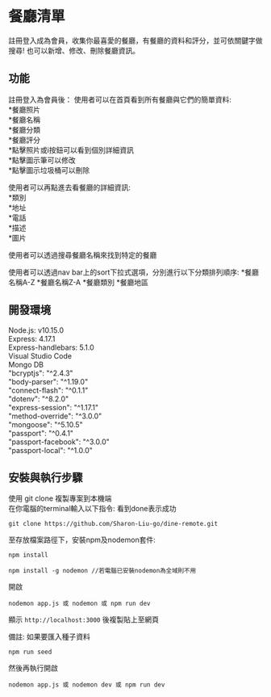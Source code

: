 # 餐廳清單
註冊登入成為會員，收集你最喜愛的餐廳，有餐廳的資料和評分，並可依關鍵字做搜尋! 也可以新增、修改、刪除餐廳資訊。

## 功能
註冊登入為會員後：
使用者可以在首頁看到所有餐廳與它們的簡單資料:<br />
*餐廳照片<br />
*餐廳名稱<br />
*餐廳分類<br />
*餐廳評分<br />
*點擊照片或i按鈕可以看到個別詳細資訊<br />
*點擊圖示筆可以修改<br />
*點擊圖示垃圾桶可以刪除<br />

使用者可以再點進去看餐廳的詳細資訊:<br />
*類別<br />
*地址<br />
*電話<br />
*描述<br />
*圖片<br />

使用者可以透過搜尋餐廳名稱來找到特定的餐廳

使用者可以透過nav bar上的sort下拉式選項，分別進行以下分類排列順序:
*餐廳名稱A-Z
*餐廳名稱Z-A
*餐廳類別
*餐廳地區


## 開發環境 <br />
Node.js: v10.15.0 <br />
Express: 4.17.1<br />
Express-handlebars: 5.1.0<br />
Visual Studio Code<br />
Mongo DB<br />
"bcryptjs": "^2.4.3"<br />
"body-parser": "^1.19.0"<br />
"connect-flash": "^0.1.1"<br />
"dotenv": "^8.2.0"<br />
"express-session": "^1.17.1"<br />
"method-override": "^3.0.0"<br />
"mongoose": "^5.10.5"<br />
"passport": "^0.4.1"<br />
"passport-facebook": "^3.0.0"<br />
"passport-local": "^1.0.0"<br />

## 安裝與執行步驟
使用 git clone 複製專案到本機端<br />
在你電腦的terminal輸入以下指令: 看到done表示成功<br />

```
git clone https://github.com/Sharon-Liu-go/dine-remote.git
```

至存放檔案路徑下，安裝npm及nodemon套件:
```
npm install
```
```
npm install -g nodemon //若電腦已安裝nodemon為全域則不用
```

開啟 
```
nodemon app.js 或 nodemon 或 npm run dev
```
顯示 `http://localhost:3000` 後複製貼上至網頁

備註: 如果要匯入種子資料
```
npm run seed
```
然後再執行開啟
```
nodemon app.js 或 nodemon dev 或 npm run dev
```


<!-- ## API Reference
restaurant API -->


















